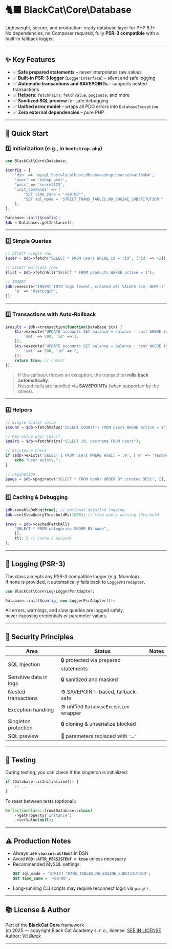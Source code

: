 # 🐈‍⬛ BlackCat\Core\Database

Lightweight, secure, and production-ready database layer for PHP 8.1+  
No dependencies, no Composer required, fully **PSR-3 compatible** with a built-in fallback logger.

---

## ✨ Key Features

- ✅ **Safe prepared statements** – never interpolates raw values  
- ✅ **Built-in PSR-3 logger** (`LoggerInterface`) – silent and safe logging  
- ✅ **Automatic transactions and SAVEPOINTs** – supports nested transactions  
- ✅ **Helpers**: `fetchPairs`, `fetchValue`, `paginate`, and more  
- ✅ **Sanitized SQL preview** for safe debugging  
- ✅ **Unified error model** – wraps all PDO errors into `DatabaseException`  
- ✅ **Zero external dependencies** – pure PHP

---

## 🚀 Quick Start

### 1️⃣ Initialization (e.g., in `bootstrap.php`)

```php
use BlackCat\Core\Database;

$config = [
    'dsn' => 'mysql:host=localhost;dbname=eshop;charset=utf8mb4',
    'user' => 'eshop_user',
    'pass' => 'secret123',
    'init_commands' => [
        "SET time_zone = '+00:00'",
        "SET sql_mode = 'STRICT_TRANS_TABLES,NO_ENGINE_SUBSTITUTION'"
    ],
];

Database::init($config);
$db = Database::getInstance();
```

---

### 2️⃣ Simple Queries

```php
// SELECT single row
$user = $db->fetch("SELECT * FROM users WHERE id = :id", ['id' => 42]);

// SELECT multiple rows
$list = $db->fetchAll("SELECT * FROM products WHERE active = 1");

// INSERT
$db->execute("INSERT INTO logs (event, created_at) VALUES (:e, NOW())", [
    'e' => 'UserLogin',
]);
```

---

### 3️⃣ Transactions with Auto-Rollback

```php
$result = $db->transaction(function(Database $tx) {
    $tx->execute("UPDATE accounts SET balance = balance - :amt WHERE id = :id", [
        'amt' => 500, 'id' => 1,
    ]);
    $tx->execute("UPDATE accounts SET balance = balance + :amt WHERE id = :id", [
        'amt' => 500, 'id' => 2,
    ]);
    return true; // commit
});
```

> If the callback throws an exception, the transaction **rolls back automatically**.  
> Nested calls are handled via **SAVEPOINTs** (when supported by the driver).

---

### 4️⃣ Helpers

```php
// Single scalar value
$count = $db->fetchValue("SELECT COUNT(*) FROM users WHERE active = 1");

// Key-value pair result
$pairs = $db->fetchPairs("SELECT id, username FROM users");

// Existence check
if ($db->exists("SELECT 1 FROM users WHERE email = :e", ['e' => 'test@example.com'])) {
    echo "User exists.";
}

// Pagination
$page = $db->paginate("SELECT * FROM books ORDER BY created DESC", [], 2, 10);
```

---

### 5️⃣ Caching & Debugging

```php
$db->enableDebug(true); // optional detailed logging
$db->setSlowQueryThresholdMs(1000); // slow query warning threshold

$rows = $db->cachedFetchAll(
    "SELECT * FROM categories ORDER BY name",
    [],
    ttl: 5 // cache 5 seconds
);
```

---

## 🧩 Logging (PSR-3)

The class accepts any PSR-3 compatible logger (e.g. Monolog).  
If none is provided, it automatically falls back to `LoggerPsrAdapter`.

```php
use BlackCat\Core\Log\LoggerPsrAdapter;

Database::init($config, new LoggerPsrAdapter());
```

All errors, warnings, and slow queries are logged safely,  
never exposing credentials or parameter values.

---

## 🧠 Security Principles

| Area | Status | Notes |
|------|--------|-------|
| SQL Injection | 🔒 protected via prepared statements |
| Sensitive data in logs | 🔒 sanitized and masked |
| Nested transactions | ⚙️ SAVEPOINT-based, fallback-safe |
| Exception handling | ⚙️ unified `DatabaseException` wrapper |
| Singleton protection | 🔒 cloning & unserialize blocked |
| SQL preview | 🧹 parameters replaced with `'…'` |

---

## 🧪 Testing

During testing, you can check if the singleton is initialized:

```php
if (Database::isInitialized()) {
    // ...
}
```

To reset between tests (optional):

```php
ReflectionClass::from(Database::class)
    ->getProperty('instance')
    ->setValue(null);
```

---

## ⚠️ Production Notes

- Always use **`charset=utf8mb4`** in DSN
- Avoid **`PDO::ATTR_PERSISTENT = true`** unless necessary
- Recommended MySQL settings:
  ```sql
  SET sql_mode = 'STRICT_TRANS_TABLES,NO_ENGINE_SUBSTITUTION';
  SET time_zone = '+00:00';
  ```
- Long-running CLI scripts may require reconnect logic via `ping()`.

---

## 📚 License & Author

Part of the **BlackCat Core** framework  
(c) 2025 — copyright Black Cat Academy s. r. o., license: [SEE IN LICENSE](https://github.com/blackcatacademy/blackcat-core/blob/master/LICENSE)
Author: *Vit Black*

---